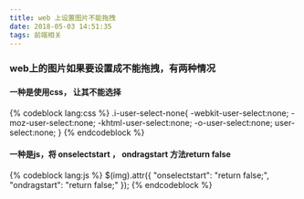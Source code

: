 ```yaml
---
title: web 上设置图片不能拖拽
date: 2018-05-03 14:51:35
tags: 前端相关
---
```

### web上的图片如果要设置成不能拖拽，有两种情况


#### 一种是使用css， 让其不能选择
{% codeblock lang:css %}
.i-user-select-none{
  -webkit-user-select:none;
  -moz-user-select:none;
  -khtml-user-select:none;
  -o-user-select:none;
  user-select:none;
}
{% endcodeblock %}



#### 一种是js，将 onselectstart ， ondragstart 方法return false
{% codeblock lang:js %}
$(img).attr({
    "onselectstart": "return false;",
    "ondragstart": "return false;"
});
{% endcodeblock %}